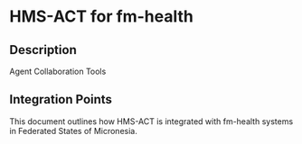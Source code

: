 # HMS-ACT for fm-health

## Description

Agent Collaboration Tools

## Integration Points

This document outlines how HMS-ACT is integrated with fm-health systems in Federated States of Micronesia.

